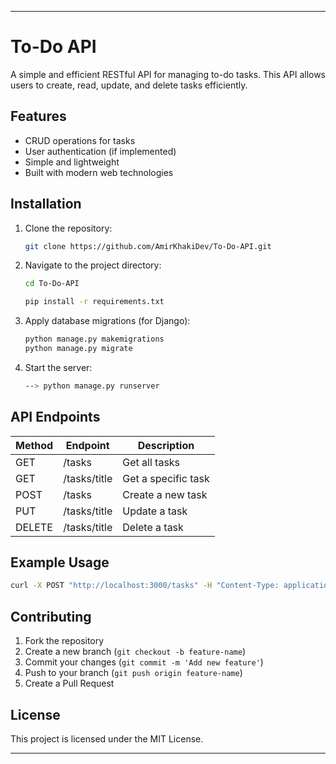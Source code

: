 

---

# To-Do API

A simple and efficient RESTful API for managing to-do tasks. This API allows users to create, read, update, and delete tasks efficiently.

## Features
- CRUD operations for tasks
- User authentication (if implemented)
- Simple and lightweight
- Built with modern web technologies

## Installation

1. Clone the repository:
   ```sh
   git clone https://github.com/AmirKhakiDev/To-Do-API.git
   ```
2. Navigate to the project directory:
   ```sh
   cd To-Do-API
   ```
   ```sh
   pip install -r requirements.txt 
   ```
4. Apply database migrations (for Django):
   ```sh
   python manage.py makemigrations
   python manage.py migrate
   ```
5. Start the server:
   ```sh
   --> python manage.py runserver
   ```


## API Endpoints
| Method | Endpoint     | Description         |
|--------|------------|---------------------|
| GET    | /tasks     | Get all tasks       |
| GET    | /tasks/title | Get a specific task |
| POST   | /tasks     | Create a new task   |
| PUT    | /tasks/title | Update a task       |
| DELETE | /tasks/title | Delete a task       |

## Example Usage
```sh
curl -X POST "http://localhost:3000/tasks" -H "Content-Type: application/json" -d '{"title": "Python", "description": "perfect language."}'
```

## Contributing
1. Fork the repository
2. Create a new branch (`git checkout -b feature-name`)
3. Commit your changes (`git commit -m 'Add new feature'`)
4. Push to your branch (`git push origin feature-name`)
5. Create a Pull Request

## License
This project is licensed under the MIT License.

---


